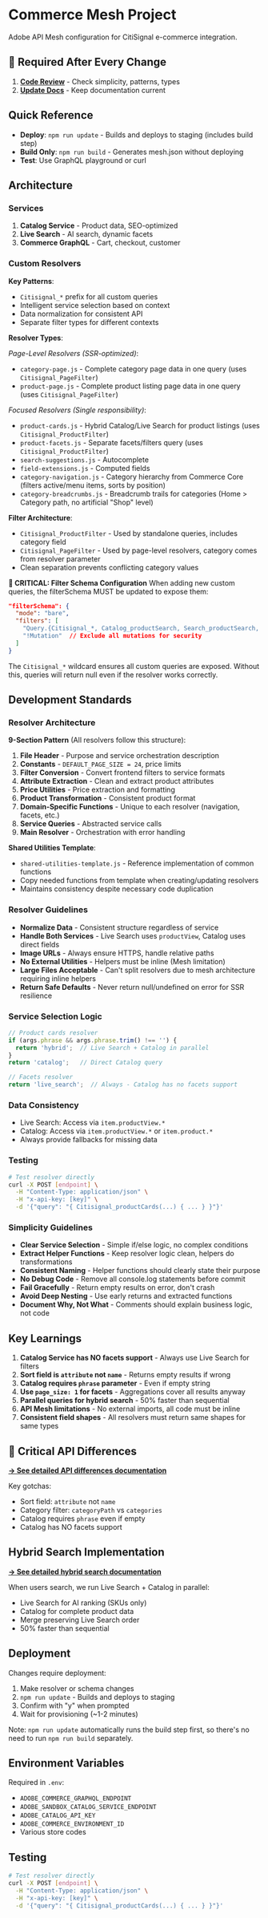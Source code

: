 # Commerce Mesh Project

Adobe API Mesh configuration for CitiSignal e-commerce integration.

## 🔴 Required After Every Change
1. **[Code Review](../citisignal-nextjs/docs/code-review-checklist.md)** - Check simplicity, patterns, types
2. **[Update Docs](../citisignal-nextjs/docs/documentation-checklist.md)** - Keep documentation current

## Quick Reference

- **Deploy**: `npm run update` - Builds and deploys to staging (includes build step)
- **Build Only**: `npm run build` - Generates mesh.json without deploying
- **Test**: Use GraphQL playground or curl

## Architecture

### Services
1. **Catalog Service** - Product data, SEO-optimized
2. **Live Search** - AI search, dynamic facets
3. **Commerce GraphQL** - Cart, checkout, customer

### Custom Resolvers

**Key Patterns**:
- `Citisignal_*` prefix for all custom queries
- Intelligent service selection based on context
- Data normalization for consistent API
- Separate filter types for different contexts

**Resolver Types**:

*Page-Level Resolvers (SSR-optimized)*:
- `category-page.js` - Complete category page data in one query (uses `Citisignal_PageFilter`)
- `product-page.js` - Complete product listing page data in one query (uses `Citisignal_PageFilter`)

*Focused Resolvers (Single responsibility)*:
- `product-cards.js` - Hybrid Catalog/Live Search for product listings (uses `Citisignal_ProductFilter`)
- `product-facets.js` - Separate facets/filters query (uses `Citisignal_ProductFilter`)
- `search-suggestions.js` - Autocomplete
- `field-extensions.js` - Computed fields
- `category-navigation.js` - Category hierarchy from Commerce Core (filters active/menu items, sorts by position)
- `category-breadcrumbs.js` - Breadcrumb trails for categories (Home > Category path, no artificial "Shop" level)

**Filter Architecture**:
- `Citisignal_ProductFilter` - Used by standalone queries, includes category field
- `Citisignal_PageFilter` - Used by page-level resolvers, category comes from resolver parameter
- Clean separation prevents conflicting category values

**🔴 CRITICAL: Filter Schema Configuration**
When adding new custom queries, the filterSchema MUST be updated to expose them:
```json
"filterSchema": {
  "mode": "bare",
  "filters": [
    "Query.{Citisignal_*, Catalog_productSearch, Search_productSearch, Commerce_categoryList}",
    "!Mutation"  // Exclude all mutations for security
  ]
}
```
The `Citisignal_*` wildcard ensures all custom queries are exposed. Without this, queries will return null even if the resolver works correctly.

## Development Standards

### Resolver Architecture

**9-Section Pattern** (All resolvers follow this structure):
1. **File Header** - Purpose and service orchestration description
2. **Constants** - `DEFAULT_PAGE_SIZE = 24`, price limits
3. **Filter Conversion** - Convert frontend filters to service formats
4. **Attribute Extraction** - Clean and extract product attributes  
5. **Price Utilities** - Price extraction and formatting
6. **Product Transformation** - Consistent product format
7. **Domain-Specific Functions** - Unique to each resolver (navigation, facets, etc.)
8. **Service Queries** - Abstracted service calls
9. **Main Resolver** - Orchestration with error handling

**Shared Utilities Template**:
- `shared-utilities-template.js` - Reference implementation of common functions
- Copy needed functions from template when creating/updating resolvers
- Maintains consistency despite necessary code duplication

### Resolver Guidelines
- **Normalize Data** - Consistent structure regardless of service
- **Handle Both Services** - Live Search uses `productView`, Catalog uses direct fields
- **Image URLs** - Always ensure HTTPS, handle relative paths
- **No External Utilities** - Helpers must be inline (Mesh limitation)
- **Large Files Acceptable** - Can't split resolvers due to mesh architecture requiring inline helpers
- **Return Safe Defaults** - Never return null/undefined on error for SSR resilience

### Service Selection Logic
```javascript
// Product cards resolver
if (args.phrase && args.phrase.trim() !== '') {
  return 'hybrid';  // Live Search + Catalog in parallel
}
return 'catalog';   // Direct Catalog query

// Facets resolver
return 'live_search';  // Always - Catalog has no facets support
```

### Data Consistency
- Live Search: Access via `item.productView.*`
- Catalog: Access via `item.productView.*` or `item.product.*`
- Always provide fallbacks for missing data

### Testing
```bash
# Test resolver directly
curl -X POST [endpoint] \
  -H "Content-Type: application/json" \
  -H "x-api-key: [key]" \
  -d '{"query": "{ Citisignal_productCards(...) { ... } }"}'
```

### Simplicity Guidelines
- **Clear Service Selection** - Simple if/else logic, no complex conditions
- **Extract Helper Functions** - Keep resolver logic clean, helpers do transformations
- **Consistent Naming** - Helper functions should clearly state their purpose
- **No Debug Code** - Remove all console.log statements before commit
- **Fail Gracefully** - Return empty results on error, don't crash
- **Avoid Deep Nesting** - Use early returns and extracted functions
- **Document Why, Not What** - Comments should explain business logic, not code

## Key Learnings

1. **Catalog Service has NO facets support** - Always use Live Search for filters
2. **Sort field is `attribute` not `name`** - Returns empty results if wrong
3. **Catalog requires `phrase` parameter** - Even if empty string
4. **Use `page_size: 1` for facets** - Aggregations cover all results anyway
5. **Parallel queries for hybrid search** - 50% faster than sequential
6. **API Mesh limitations** - No external imports, all code must be inline
7. **Consistent field shapes** - All resolvers must return same shapes for same types

## 🚨 Critical API Differences

**[→ See detailed API differences documentation](./docs/api-differences.md)**

Key gotchas:
- Sort field: `attribute` not `name` 
- Category filter: `categoryPath` vs `categories`
- Catalog requires `phrase` even if empty
- Catalog has NO facets support

## Hybrid Search Implementation

**[→ See detailed hybrid search documentation](./docs/hybrid-search.md)**

When users search, we run Live Search + Catalog in parallel:
- Live Search for AI ranking (SKUs only)
- Catalog for complete product data
- Merge preserving Live Search order
- 50% faster than sequential

## Deployment

Changes require deployment:
1. Make resolver or schema changes
2. `npm run update` - Builds and deploys to staging
3. Confirm with "y" when prompted
4. Wait for provisioning (~1-2 minutes)

Note: `npm run update` automatically runs the build step first, so there's no need to run `npm run build` separately.

## Environment Variables

Required in `.env`:
- `ADOBE_COMMERCE_GRAPHQL_ENDPOINT`
- `ADOBE_SANDBOX_CATALOG_SERVICE_ENDPOINT`
- `ADOBE_CATALOG_API_KEY`
- `ADOBE_COMMERCE_ENVIRONMENT_ID`
- Various store codes

## Testing
```bash
# Test resolver directly
curl -X POST [endpoint] \
  -H "Content-Type: application/json" \
  -H "x-api-key: [key]" \
  -d '{"query": "{ Citisignal_productCards(...) { ... } }"}'
```